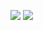 <!--**lucaskjjj/Lucaskjjj** is a ✨ _special_ ✨ repository because its `README.md` (this file) appears on your GitHub profile.

Here are some ideas to get you started:

- 🔭 I’m currently working on ...
- 🌱 I’m currently learning ...
- 👯 I’m looking to collaborate on ...
- 🤔 I’m looking for help with ...
- 💬 Ask me about ...
- 📫 How to reach me: ...
- 😄 Pronouns: ...
- ⚡ Fun fact: ...
-->
![]([https://media.tenor.com/xPJky_nreC0AAAAd/ben-10-feedback.gif](https://www.icegif.com/wp-content/uploads/2022/06/icegif-593.gif)https://www.icegif.com/wp-content/uploads/2022/06/icegif-593.gif)
![](https://media.tenor.com/unLoHOfnasIAAAAd/sans.gif)
